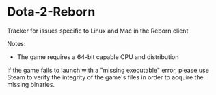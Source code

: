 # Dota-2-Reborn
Tracker for issues specific to Linux and Mac in the Reborn client

Notes:

* The game requires a 64-bit capable CPU and distribution

If the game fails to launch with a "missing executable" error, please use Steam to verify the integrity of the game's files in order to acquire the missing binaries.
